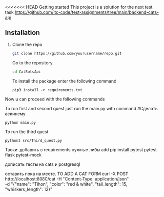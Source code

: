 <<<<<<< HEAD
Getting started
This project is a solution for the next test task
https://github.com/itc-code/test-assignments/tree/main/backend-cats-api
## Installation
1. Clone the repo
   ```sh
   git clone https://github.com/yourusername/repo.git
   ```
   Go to the repository 
   ``` sh
   cd CatBotsApi
   ```

    To install the package enter the following command 
    ```
   pip3 install -r requirements.txt
    ```
Now u can proceed with the following commands 

To run first and second quest just run the main.py with command
   #Cделать аскинему   
   ```
   python main.py
   ```
To run the third quest
   ```
   python3 src/Third_quest.py
   ```

Таски:
добавить в requirements нужные либы
add 
pip install pytest pytest-flask pytest-mock

дописать тесты на cats и postgresql


оставить пока на месте.
TO ADD A CAT FORM
curl -X POST http://localhost:8080/cat -H "Content-Type: application/json" \
-d "{\"name\": \"Tihon\", \"color\": \"red & white\", \"tail_length\": 15, \"whiskers_length\": 12}"
